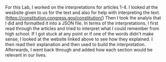 For this Lab, I worked on the interpretations for articles 1-4. I looked at the wesbsite given to us for the text and also for help with interpreting the text. (https://constitution.congress.gov/constitution/) Then I took the analyis that I did and formatted it into a JSON file. In terms of the interpretations, I first read through the articles and tried to interpret what I could remember from high school. If I got stuck at any point or if one of the words didn't make sense, I looked at the website linked above to see how they explained. I then read their explanation and then used to build the interpretation. Afterwards, I went back through and added how each section would be relevant in our lives.